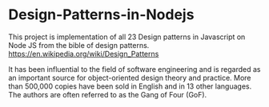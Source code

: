 # Design-Patterns-in-Nodejs

This project is implementation of all 23 Design patterns in Javascript on Node JS from the bible of design patterns.
https://en.wikipedia.org/wiki/Design_Patterns

It has been influential to the field of software engineering and is regarded as an important source for object-oriented design theory and practice. More than 500,000 copies have been sold in English and in 13 other languages. The authors are often referred to as the Gang of Four (GoF).
